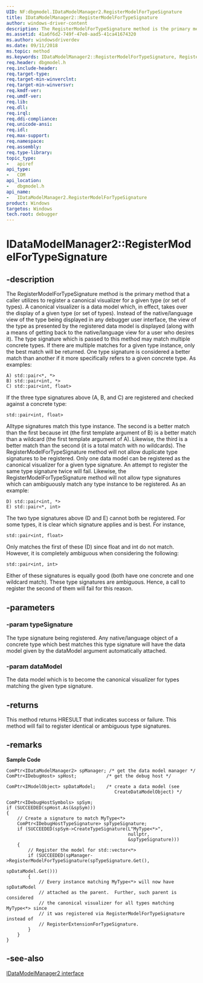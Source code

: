 ```yaml
---
UID: NF:dbgmodel.IDataModelManager2.RegisterModelForTypeSignature
title: IDataModelManager2::RegisterModelForTypeSignature
author: windows-driver-content
description: The RegisterModelForTypeSignature method is the primary method that a caller utilizes to register a canonical visualizer for a given type (or set of types).
ms.assetid: 41a6f6d2-749f-47e0-aad5-41ca41674320
ms.author: windowsdriverdev
ms.date: 09/11/2018
ms.topic: method
ms.keywords: IDataModelManager2::RegisterModelForTypeSignature, RegisterModelForTypeSignature, IDataModelManager2.RegisterModelForTypeSignature, IDataModelManager2::RegisterModelForTypeSignature, IDataModelManager2.RegisterModelForTypeSignature
req.header: dbgmodel.h
req.include-header:
req.target-type:
req.target-min-winverclnt:
req.target-min-winversvr:
req.kmdf-ver:
req.umdf-ver:
req.lib:
req.dll:
req.irql: 
req.ddi-compliance:
req.unicode-ansi:
req.idl:
req.max-support:
req.namespace:
req.assembly:
req.type-library: 
topic_type: 
-	apiref
api_type: 
-	COM
api_location: 
-	dbgmodel.h
api_name: 
-	IDataModelManager2.RegisterModelForTypeSignature
product: Windows
targetos: Windows
tech.root: debugger
---
```


# IDataModelManager2::RegisterModelForTypeSignature


## -description

The RegisterModelForTypeSignature method is the primary method that a caller utilizes to register a canonical visualizer for a given type (or set of types). A canonical visualizer is a data model which, in effect, takes over the display of a given type (or set of types). Instead of the native/language view of the type being displayed in any debugger user interface, the view of the type as presented by the registered data model is displayed (along with a means of getting back to the native/language view for a user who desires it). 
The type signature which is passed to this method may match multiple concrete types. If there are multiple matches for a given type instance, only the best match will be returned. One type signature is considered a better match than another if it more specifically refers to a given concrete type. As examples: 


    A) std::pair<*, *>
    B) std::pair<int, *>
    C) std::pair<int, float>


If the three type signatures above (A, B, and C) are registered and checked against a concrete type: 

    std::pair<int, float>

Alltype signatures match this type instance. The second is a better match than the first because int (the first template argument of B) is a better match than a wildcard (the first template argument of A). Likewise, the third is a better match than the second (it is a total match with no wildcards). 
The RegisterModelForTypeSignature method will not allow duplicate type signatures to be registered. Only one data model can be registered as the canonical visualizer for a given type signature. An attempt to register the same type signature twice will fail. Likewise, the RegisterModelForTypeSignature method will not allow type signatures which can ambiguously match any type instance to be registered. As an example:

    D) std::pair<int, *>
    E) std::pair<*, int>

The two type signatures above (D and E) cannot both be registered. For some types, it is clear which signature applies and is best. For instance, 

    std::pair<int, float>

Only matches the first of these (D) since float and int do not match. However, it is completely ambiguous when considering the following: 

    std::pair<int, int>

Either of these signatures is equally good (both have one concrete and one wildcard match). These type signatures are ambiguous. Hence, a call to register the second of them will fail for this reason. 


## -parameters

### -param typeSignature
The type signature being registered. Any native/language object of a concrete type which best matches this type signature will have the data model given by the dataModel argument automatically attached.


### -param dataModel
The data model which is to become the canonical visualizer for types matching the given type signature.


## -returns
This method returns HRESULT that indicates success or failure. This method will fail to register identical or ambiguous type signatures.


## -remarks

**Sample Code**

```
ComPtr<IDataModelManager2> spManager; /* get the data model manager */
ComPtr<IDebugHost> spHost;           /* get the debug host */

ComPtr<IModelObject> spDataModel;    /* create a data model (see 
                                        CreateDataModelObject) */

ComPtr<IDebugHostSymbols> spSym;
if (SUCCEEDED(spHost.As(&spSym)))
{
    // Create a signature to match MyType<*>
    ComPtr<IDebugHostTypeSignature> spTypeSignature;
    if (SUCCEEDED(spSym->CreateTypeSignature(L"MyType<*>", 
                                             nullptr, 
                                             &spTypeSignature)))
    {
        // Register the model for std::vector<*>
        if (SUCCEEDED(spManager->RegisterModelForTypeSignature(spTypeSignature.Get(),
                                                               spDataModel.Get()))
        {
            // Every instance matching MyType<*> will now have spDataModel 
            // attached as the parent.  Further, such parent is considered 
            // the canonical visualizer for all types matching MyType<*> since 
            // it was registered via RegisterModelForTypeSignature instead of
            // RegisterExtensionForTypeSignature.
        }
    }
}
```

## -see-also

[IDataModelManager2 interface](nn-dbgmodel-idatamodelmanager2.md)

